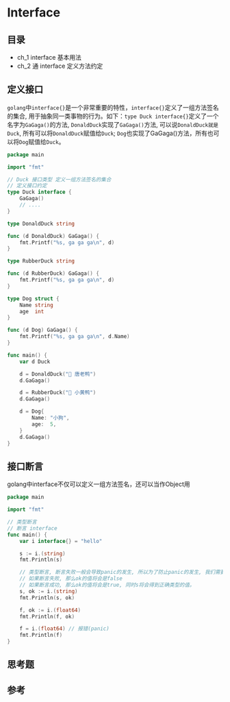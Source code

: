 # Interface



## 目录

- ch_1 interface 基本用法
- ch_2 通 interface 定义方法约定

## 定义接口

`golang`中`interface{}`是一个非常重要的特性，`interface{}`定义了一组方法签名的集合, 用于抽象同一类事物的行为。如下：`type Duck interface{}`定义了一个名字为`GaGaga()`的方法, `DonaldDuck`实现了`GaGaga()`方法, 可以说`DonaldDuck就是Duck`, 所有可以将`DonaldDuck`赋值给`Duck`;  `Dog`也实现了GaGaga()方法，所有也可以将`Dog`赋值给`Duck`。

```go
package main

import "fmt"

// Duck 接口类型 定义一组方法签名的集合
// 定义接口约定
type Duck interface {
	GaGaga()
	// ....
}

type DonaldDuck string

func (d DonaldDuck) GaGaga() {
	fmt.Printf("%s, ga ga ga\n", d)
}

type RubberDuck string

func (d RubberDuck) GaGaga() {
	fmt.Printf("%s, ga ga ga\n", d)
}

type Dog struct {
	Name string
	age  int
}

func (d Dog) GaGaga() {
	fmt.Printf("%s, ga ga ga\n", d.Name)
}

func main() {
	var d Duck

	d = DonaldDuck("🦆 唐老鸭")
	d.GaGaga()

	d = RubberDuck("🦆 小黄鸭")
	d.GaGaga()

	d = Dog{
		Name: "小狗",
		age:  5,
	}
	d.GaGaga()
}
```

## 接口断言

golang中interface不仅可以定义一组方法签名，还可以当作Object用

```go
package main

import "fmt"

// 类型断言
// 断言 interface
func main() {
	var i interface{} = "hello"

	s := i.(string)
	fmt.Println(s)

	// 类型断言, 断言失败一般会导致panic的发生, 所以为了防止panic的发生, 我们需要在断言前进行一定的判断。
	// 如果断言失败, 那么ok的值将会是false
	// 如果断言成功, 那么ok的值将会是true, 同时s将会得到正确类型的值。
	s, ok := i.(string)
	fmt.Println(s, ok)

	f, ok := i.(float64)
	fmt.Println(f, ok)

	f = i.(float64) // 报错(panic)
	fmt.Println(f)
}
```

## 思考题



## 参考


